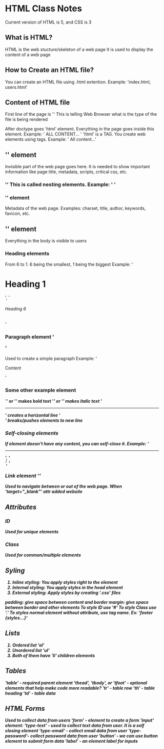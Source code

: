 # HTML Class Notes
Current version of HTML is 5, and CSS is 3

## What is HTML?

HTML is the web stucture/skeleton of a web page
It is used to display the content of a web page

## How to Create an HTML file?
You can create an HTML file using .html extention.
    Example: 'index.html, users.html'

## Content of HTML file
First line of the page is '<DOCTYPE html>'
This is telling Web Browser what is the type of the file is being rendered

After doctype goes 'html' element. Everything in the page goes inside this element.
    Example: '<html> ALL CONTENT... </html>'
'html' is a TAG. You create web elements using tags.
    Example: '<html> All content...</html>'

## '<head>' element
Invisible part of the web page goes here.
It is needed to show important information like page title, metadata, scripts, critical css, etc.

### '<title>' element
You can update your page title using this element.
Make sure it's inside 'head' element.
    Example: '<title>HTML CSS Tutorial</title>'
This is called **nesting elements**.
    Example: '<head> <title>HTML CSS Tutorial</title> </head>'

### '<meta>' element
Metadata of the web page.
    Examples: charset, title, author, keywords, favicon, etc.

## '<body>' element
Everything in the body is visible to users

### Heading elements
From 6 to 1. 6 being the smallest, 1 being the biggest
    Example: '<h1>Heading 1</h1>', '<h6>Heading 6</h6>'

### Paragraph element '<p>'
Used to create a simple paragraph
    Example: '<p>Content</p>'

### Some other example element
'<strong>' or '<b>' makes bold text
'<i>' or '<em>' makes italic text
'<hr/>' creates a horizontal line
'<br/>' breaks/pushes elements to new line

### Self-closing elements
If element doesn't have any content, you can self-close it.
    Example: '<hr/>', '<br/>', '<img/>

### Link element '<a>'
Used to navigate between or out of the web page.
When 'target="_blank"' attr added website

## Attributes

### ID
Used for unique elements

### Class
Used for common/multiple elements

## Syling
1. Inline styling: You apply styles right to the element
2. Internal styling: You apply styles in the head element
3. External styling: Apply styles by creating '.css' files

**padding**: give space between content and border
**margin**: give space between border and other elements
To style ID use '#'
To style Class use '.'
To styles normal element without attribute, use tag name. Ex: 'footer {styles...}'

## Lists
1. Ordered list 'ol'
2. Unordered list 'ul'
3. Both of them have 'li' children elements

## Tables
'table' - required parent element
'thead', 'tbody', or 'tfoot' - optional elements that help make code more readable?
'tr' - table row
'th' - table heading
'td' - table data

## HTML Forms
Used to collect data from users
'form' - element to create a form
'input' element:
    'type-text' - used to collect text data from user. It is a self closing element
    'type-email' - collect email data from user
    'type-password'- collect password data from user
'button' - we can use button element to submit form data
'label' - an element label for inputs